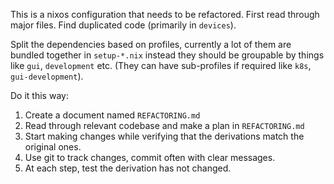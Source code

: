 This is a nixos configuration that needs to be refactored. First read through major files. Find duplicated code (primarily in `devices`).

Split the dependencies based on profiles, currently a lot of them are bundled together in `setup-*.nix` instead they should be groupable by things like `gui`, `development` etc. (They can have sub-profiles if required like `k8s`, `gui-development`).


Do it this way:
1. Create a document named `REFACTORING.md`
2. Read through relevant codebase and make a plan in `REFACTORING.md`
3. Start making changes while verifying that the derivations match the original ones.
4. Use git to track changes, commit often with clear messages.
5. At each step, test the derivation has not changed.
